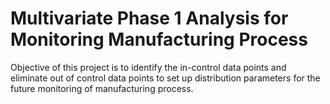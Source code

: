 # Multivariate Phase 1 Analysis for Monitoring Manufacturing Process

Objective of this project is to identify the in-control data points and eliminate out of control data points to set up distribution parameters for the future monitoring of manufacturing process.

